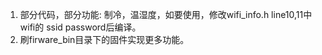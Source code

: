 <ol>
<li>部分代码，部分功能: 制冷，温湿度，如要使用，修改wifi_info.h line10,11中wifi的 ssid password后编译。
<li>刷firware_bin目录下的固件实现更多功能。
</ol>
